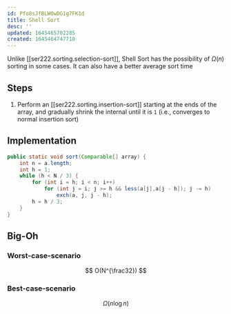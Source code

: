 ```yaml
---
id: Pfo8sJfBLWOwDG1g7FK1d
title: Shell Sort
desc: ''
updated: 1645465702285
created: 1645464747710
---
```

Unlike [[ser222.sorting.selection-sort]], Shell Sort has the possibility of $\Omega(n)$ sorting in some cases. It can also have a better average sort time

## Steps
1. Perform an [[ser222.sorting.insertion-sort]] starting at the ends of the array, and gradually shrink the internal until it is `1` (i.e., converges to normal insertion sort)
## Implementation
```java
public static void sort(Comparable[] array) {
    int n = a.length;
    int h = 1;
    while (h < N / 3) {
        for (int i = h; i < n; i++)
            for (int j = i; j >= h && less(a[j],a[j - h]); j -= h)
                exch(a, j, j - h);
        h = h / 3;
    }
}
```
## Big-Oh
### Worst-case-scenario
$$
O(N^{\frac32})
$$
### Best-case-scenario
$$
\Omega(n\log{n})
$$